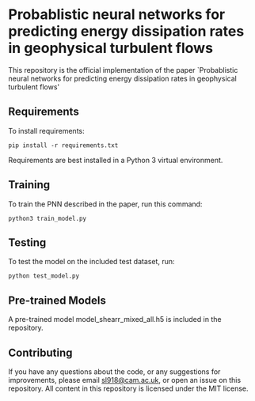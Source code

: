 # Probablistic neural networks for predicting energy dissipation rates in geophysical turbulent flows

This repository is the official implementation of the paper `Probablistic neural networks for predicting energy dissipation rates in geophysical turbulent flows'

## Requirements

To install requirements:

```setup
pip install -r requirements.txt
```

Requirements are best installed in a Python 3 virtual environment.

## Training

To train the PNN described in the paper, run this command:

```train
python3 train_model.py 
```

## Testing

To test the model on the included test dataset, run:

```eval
python test_model.py 
```

## Pre-trained Models

A pre-trained model model_shearr_mixed_all.h5 is included in the repository.

## Contributing

If you have any questions about the code, or any suggestions for improvements, please email sl918@cam.ac.uk, or open an issue on this repository. All content in this repository is licensed under the MIT license.

